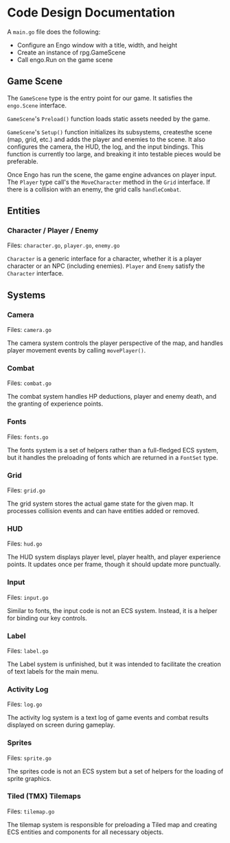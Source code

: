 # Code Design Documentation

A `main.go` file does the following:

- Configure an Engo window with a title, width, and height
- Create an instance of rpg.GameScene
- Call engo.Run on the game scene

## Game Scene

The `GameScene` type is the entry point for our game. It satisfies
the `engo.Scene` interface.

`GameScene`'s `Preload()` function loads static assets needed by the
game.

`GameScene`'s `Setup()` function initializes its subsystems, createsthe scene (map, grid, etc.) and adds the player and enemies to the
scene. It also configures the camera, the HUD, the log, and the
input bindings. This function is currently too large, and breaking
it into testable pieces would be preferable.

Once Engo has run the scene, the game engine advances on player
input. The `Player` type call's the `MoveCharacter` method in the
`Grid` interface. If there is a collision with an enemy, the grid
calls `handleCombat`.

## Entities

### Character / Player / Enemy

Files: `character.go`, `player.go`, `enemy.go`

`Character` is a generic interface for a character, whether it is a
player character or an NPC (including enemies). `Player` and `Enemy`
satisfy the `Character` interface.

## Systems

### Camera

Files: `camera.go`

The camera system controls the player perspective of the map, and
handles player movement events by calling `movePlayer()`.

### Combat

Files: `combat.go`

The combat system handles HP deductions, player and enemy death, and
the granting of experience points.

### Fonts

Files: `fonts.go`

The fonts system is a set of helpers rather than a full-fledged ECS
system, but it handles the preloading of fonts which are returned in
a `FontSet` type.

### Grid

Files: `grid.go`

The grid system stores the actual game state for the given map. It
processes collision events and can have entities added or removed.

### HUD

Files: `hud.go`

The HUD system displays player level, player health, and player
experience points. It updates once per frame, though it should
update more punctually.

### Input

Files: `input.go`

Similar to fonts, the input code is not an ECS system. Instead, it
is a helper for binding our key controls.

### Label

Files: `label.go`

The Label system is unfinished, but it was intended to facilitate
the creation of text labels for the main menu.

### Activity Log

Files: `log.go`

The activity log system is a text log of game events and combat
results displayed on screen during gameplay.

### Sprites

Files: `sprite.go`

The sprites code is not an ECS system but a set of helpers for the
loading of sprite graphics.

### Tiled (TMX) Tilemaps

Files: `tilemap.go`

The tilemap system is responsible for preloading a Tiled map and
creating ECS entities and components for all necessary objects.

